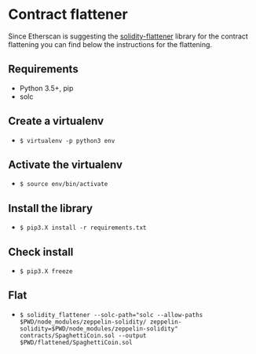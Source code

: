 # Contract flattener
Since Etherscan is suggesting the [solidity-flattener](https://github.com/BlockCatIO/solidity-flattener) library for the contract flattening you can find below the instructions for the flattening.

## Requirements
- Python 3.5+, pip
- solc

## Create a virtualenv
- `$ virtualenv -p python3 env`

## Activate the virtualenv
- `$ source env/bin/activate`

## Install the library
- `$ pip3.X install -r requirements.txt`

## Check install
- `$ pip3.X freeze`

## Flat
- `$ solidity_flattener --solc-path="solc --allow-paths $PWD/node_modules/zeppelin-solidity/ zeppelin-solidity=$PWD/node_modules/zeppelin-solidity" contracts/SpaghettiCoin.sol --output $PWD/flattened/SpaghettiCoin.sol`

